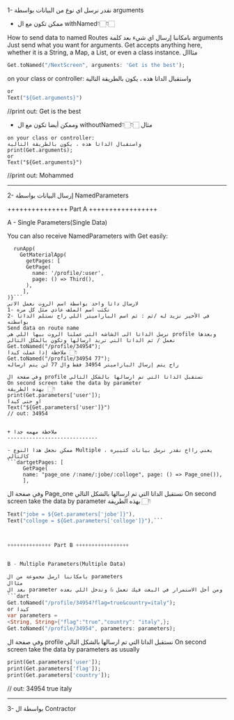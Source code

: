 1- نقدر نرسل اي نوع من البيانات بواسطة arguments

+ ممكن تكون مع ال withNamed👇🏻👇🏻


How to send data to named Routes
بامكاننا إرسال اي شيء بعد كلمة arguments 
Just send what you want for arguments. 
Get accepts anything here, whether it is a String, a Map, a List, or even a class instance.
مثااال 
```dart 
Get.toNamed("/NextScreen", arguments: 'Get is the best');
```
on your class or controller:
واستقبال الداتا هذه ، يكون بالطريقة التالية
```dart print(Get.arguments);
or 
Text("${Get.arguments}")
```
//print out: Get is the best


+ وممكن أيضا تكون مع ال withoutNamed👇🏻👇🏻
مثال

```dartGet.to(()=>PageOne(), arguments: 'Mohammed');
on your class or controller:
واستقبال الداتا هذه ، يكون بالطريقة التالية
print(Get.arguments);
or 
Text("${Get.arguments}")
```
//print out: Mohammed







------------------------------------------------






2- إرسال البيانات بواسطة NamedParameters


+++++++++++++++ Part A +++++++++++++++++


A - Single Parameters(Single Data)

You can also receive NamedParameters with Get easily:
```dartvoid main() {
  runApp(
    GetMaterialApp(
      getPages: [
      GetPage(
        name: '/profile/:user',
        page: () => Third(),
      ),
     ],
)}```
لارسال داتا واحد بواسطة اسم الروت نعمل الاتي
1- نكتب اسم الملف عادي مثل كل مره
2- في الأخير نزيد له /ثم : ثم اسم الباراميتر اللي راح نستلم الداتا بواسطته
Send data on route name
نرسل الداتا الى الشاشه التي عملنا الروت بيها اللي هي profile وبعدها نعمل / ثم الداتا التي تريد ارسالها وتكون بالشكل التالي
Get.toNamed("/profile/34954");
ملاحظة إذا عملت كيدا 👇🏻
Get.toNamed("/profile/34954 77");
راح يتم إرسال الباراميتر 34954 فقط وال 77 لن يتم ارساله

وفي صفحة ال profile نستقبل الداتا التي تم ارسالها بالشكل التالي
On second screen take the data by parameter
بهذه الطريقة 👇🏻
print(Get.parameters['user']);
او حتى كيدا
Text("${Get.parameters['user']}")
// out: 34954


+ ملاحظة مهمه جدا 
-----------------------------

- ممكن نجعل هذا النوع Multiple ، يعني رااح نقدر نرسل بيانات كثييره كالتالي 
```dartgetPages: [
     GetPage(
     name: "page_one /:name/:jobe/:colloge", page: () => Page_one()),
     ],
```


وفي صفحة ال Page_one نستقبل الداتا التي تم ارسالها بالشكل التالي
On second screen take the data by parameter
بهذه الطريقة 👇🏻

```dart Text("name = ${Get.parameters['name']}"),
Text("jobe = ${Get.parameters['jobe']}"),
Text("colloge = ${Get.parameters['colloge']}"),```



++++++++++++++ Part B +++++++++++++++++


B - Multiple Parameters(Multiple Data)

بامكاننا ارسل مجموعة من ال parameters 
مثاال 
بعد ال parameter الأول نستخدم ?وبعدها عادي نسند الباراميتر الى القيمة اللي راح تريد بعثها ومن أجل الاستمرار في البعث فيك تعمل & وتدخل اللي بعده
```dart 
Get.toNamed("/profile/34954?flag=true&country=italy");
or كيدا
var parameters = 
<String, String>{"flag":"true","country": "italy",};
Get.toNamed("/profile/34954", parameters: parameters);
```

وفي صفحة ال profile نستقبل الداتا التي تم ارسالها بالشكل التالي
On second screen take the data by parameters as usually

```dart 
print(Get.parameters['user']);
print(Get.parameters['flag']);
print(Get.parameters['country']);
```
// out: 34954 true italy



------------------------------------------------


3- بواسطة ال Contractor 


